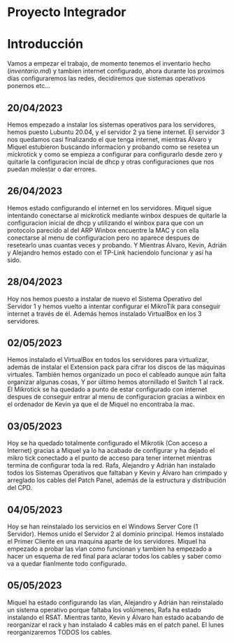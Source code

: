  Proyecto Integrador
==
# Introducción 
Vamos a empezar el trabajo, de momento tenemos el inventario hecho (*inventario.md*) y tambien internet configurado, ahora durante los proximos dias configuraremos las redes, decidiremos que sistemas operativos ponemos etc...

## 20/04/2023
Hemos empezado a instalar los sistemas operativos para los servidores, hemos puesto Lubuntu 20.04, y el servidor 2 ya tiene internet. El servidor 3 nos quedamos casi finalizando el que tenga internet, mientras Álvaro y Miquel estubieron buscando informacion y probando como se resetea un mickrotick y como se empieza a configurar para configurarlo desde zero y quitarle la configuracion incial de dhcp y otras configuraciones que nos puedan molestar o dar errores.

## 26/04/2023
Hemos estado configurando el internet en los servidores. Miquel sigue intentando conectarse al mickrotick mediante winbox despues de quitarle la configuracion inicial de dhcp y utilizando el winbox para que con un protocolo parecido al del ARP Winbox encuentre la MAC y con ella conectarse al menu de configuracion pero no aparece despues de resetearlo unas cuantas veces y probando.
Y Mientras Álvaro, Kevin, Adrián y Alejandro hemos estado con el TP-Link haciendolo funcionar y así ha sido.

## 28/04/2023
Hoy nos hemos puesto a instalar de nuevo el Sistema Operativo del Servidor 1 y hemos vuelto a intentar configurar el MikroTik para conseguir internet a través de él.
Además hemos instalado VirtualBox en los 3 servidores.

## 02/05/2023
Hemos instalado el VirtualBox en todos los servidores para virtualizar, además de instalar el Extension pack para cifrar los discos de las máquinas virtuales. También hemos organizado un poco el cableado aunque aún falta organizar algunas cosas, Y por último hemos atornillado el Switch 1 al rack. El Mikrotick se ha quedado a punto de estar configurado con internet despues de conseguir entrar al menu de configuracion gracias a winbox en el ordenador de Kevin ya que el de Miquel no encontraba la mac.

## 03/05/2023
Hoy se ha quedado totalmente configurado el Mikrotik (Con acceso a Internet) gracias a Miquel ya lo ha acabado de configurar y ha dejado el mikro tick conectado a el punto de acceso para tener internet mientras termina de configurar toda la red. Rafa, Alejandro y Adrián han instalado todos los Sistemas Operativos que faltaban y Kevin y Álvaro han crimpado y arreglado los cables del Patch Panel, además de la estructura y distribución del CPD.

## 04/05/2023
Hoy se han reinstalado los servicios en el Windows Server Core (1 Servidor). Hemos unido el Servidor 2 al dominio principal. Hemos instalado el Primer Cliente en una maquina aparte de los servidores. Miquel ha empezado a probar las vlan como funcionan y tambien ha empezado a hacer un esquema de red final para aclarar todos los cables y saber como va a quedar fianlmente todo configurado.

## 05/05/2023
Miquel ha estado configurando las vlan, Alejandro y Adrián han reinstalado un sistema operativo porque faltaba los volúmenes, Rafa ha estado instalando el RSAT. Mientras tanto, Kevin y Álvaro han estado acabando de reorganizar el rack y han instalado 4 cables más en el patch panel. El lunes reorganizaremos TODOS los cables.
